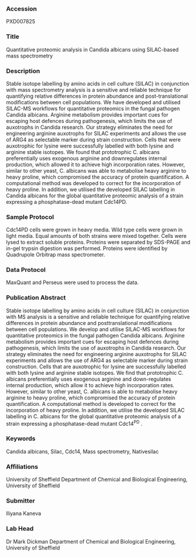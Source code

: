 ### Accession
PXD007825

### Title
Quantitative proteomic analysis in Candida albicans using SILAC-based mass spectrometry

### Description
Stable isotope labelling by amino acids in cell culture (SILAC) in conjunction with mass spectrometry analysis is a sensitive and reliable technique for quantifying relative differences in protein abundance and post-translational modifications between cell populations. We have developed and utilised SILAC-MS workflows for quantitative proteomics in the fungal pathogen Candida albicans. Arginine metabolism provides important cues for escaping host defences during pathogenesis, which limits the use of auxotrophs in Candida research. Our strategy eliminates the need for engineering arginine auxotrophs for SILAC experiments and allows the use of ARG4 as selectable marker during strain construction. Cells that were auxotrophic for lysine were successfully labelled with both lysine and arginine stable isotopes. We found that prototrophic C. albicans preferentially uses exogenous arginine and downregulates internal production, which allowed it to achieve high incorporation rates. However, similar to other yeast, C. albicans was able to metabolise heavy arginine to heavy proline, which compromised the accuracy of protein quantification. A computational method was developed to correct for the incorporation of heavy proline. In addition, we utilised the developed SILAC labelling in Candida albicans for the global quantitative proteomic analysis of a strain expressing a phosphatase-dead mutant Cdc14PD.

### Sample Protocol
Cdc14PD cells were grown in heavy media. Wild type cells were grown in light media. Equal amounts of both strains were mixed together. Cells were lysed to extract soluble proteins. Proteins were separated by SDS-PAGE and in-gel trypsin digestion was performed. Proteins were identified by Quadrupole Orbitrap mass spectrometer.

### Data Protocol
MaxQuant and Perseus were used to process the data.

### Publication Abstract
Stable isotope labelling by amino acids in cell culture (SILAC) in conjunction with MS analysis is a sensitive and reliable technique for quantifying relative differences in protein abundance and posttranslational modifications between cell populations. We develop and utilise SILAC-MS workflows for quantitative proteomics in the fungal pathogen Candida albicans. Arginine metabolism provides important cues for escaping host defences during pathogenesis, which limits the use of auxotrophs in Candida research. Our strategy eliminates the need for engineering arginine auxotrophs for SILAC experiments and allows the use of ARG4 as selectable marker during strain construction. Cells that are auxotrophic for lysine are successfully labelled with both lysine and arginine stable isotopes. We find that prototrophic C. albicans preferentially uses exogenous arginine and down-regulates internal production, which allow it to achieve high incorporation rates. However, similar to other yeast, C. albicans is able to metabolise heavy arginine to heavy proline, which compromised the accuracy of protein quantification. A computational method is developed to correct for the incorporation of heavy proline. In addition, we utilise the developed SILAC labelling in C. albicans for the global quantitative proteomic analysis of a strain expressing a phosphatase-dead mutant Cdc14<sup>PD</sup> .

### Keywords
Candida albicans, Silac, Cdc14, Mass spectrometry, Nativesilac

### Affiliations
University of Sheffield
Department of Chemical and Biological Engineering, University of Sheffield

### Submitter
Iliyana Kaneva

### Lab Head
Dr Mark Dickman
Department of Chemical and Biological Engineering, University of Sheffield



